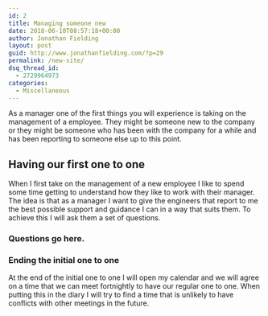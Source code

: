 ```yaml
---
id: 2
title: Managing someone new
date: 2018-06-10T08:57:18+00:00
author: Jonathan Fielding
layout: post
guid: http://www.jonathanfielding.com/?p=29
permalink: /new-site/
dsq_thread_id:
  - 2729964973
categories:
  - Miscellaneous
---
```


As a manager one of the first things you will experience is taking on the management of a employee. They might be someone new to the company or they might be someone who has been with the company for a while and has been reporting to someone else up to this point. 

## Having our first one to one

When I first take on the management of a new employee I like to spend some time getting to understand how they like to work with their manager. The idea is that as a manager I want to give the engineers that report to me the best possible support and guidance I can in a way that suits them. To achieve this I will ask them a set of questions. 

### Questions go here.

### Ending the initial one to one

At the end of the initial one to one I will open my calendar and we will agree on a time that we can meet fortnightly to have our regular one to one. When putting this in the diary I will try to find a time that is unlikely to have conflicts with other meetings in the future.

